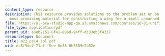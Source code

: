 ```yaml
---
content_type: resource
description: This resource provides solutions to the problem set on on choices of
  most promising material for constructing a wing for a small unmanned aerial vehicle
file: https://ol-ocw-studio-app-qa.s3.amazonaws.com/courses/16-01-unified-engineering-i-ii-iii-iv-fall-2005-spring-2006/dc8f9dc771aff0ee8e338b3589e2b82e_m22_ps14_sol.pdf
file_type: application/pdf
parent_uid: a6eb2151-6f41-806d-94ff-dc83eb5f4337
resourcetype: Document
title: m22_ps14_sol.pdf
uid: dc8f9dc7-71af-f0ee-8e33-8b3589e2b82e
---
```

